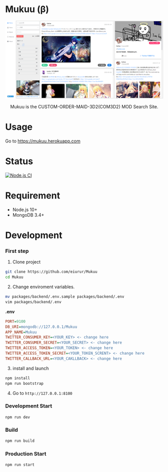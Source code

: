 # Mukuu (β)

<div align="center">
  <img src="media/home.png" alt="columns" width="880" height="auto">
  <p>Mukuu is the CUSTOM-ORDER-MAID-3D2(COM3D2) MOD Search Site.</p>
</div>

# Usage

Go to <a href="https://mukuu.herokuapp.com">https://mukuu.herokuapp.com</a>

# Status

<p align="left">
<a href="https://github.com/eiurur/Mukuu/actions?query=workflow%3Anodejs"><img src="https://github.com/eiurur/Mukuu/workflows/Node.js%20CI/badge.svg?branch=master" alt="Node.js CI"></a>
</p>

# Requirement

- Node.js 10+
- MongoDB 3.4+

# Development

### First step

1. Clone project

```bash
git clone https://github.com/eiurur/Mukuu
cd Mukuu
```

2. Change enviroment variables.

```bash
mv packages/backend/.env.sample packages/backend/.env
vim packages/backend/.env
```

**.env**

```ini
PORT=9100
DB_URI=mongodb://127.0.0.1/Mukuu
APP_NAME=Mukuu
TWITTER_CONSUMER_KEY=<YOUR_KEY> <- change here
TWITTER_CONSUMER_SECRET=<YOUR_SECRET> <- change here
TWITTER_ACCESS_TOKEN=<YOUR_TOKEN> <- change here
TWITTER_ACCESS_TOKEN_SECRET=<YOUR_TOKEN_SCRENT> <- change here
TWITTER_CALLBACK_URL=<YOUR_CAKLLBACK> <- change here
```

3. install and launch

```bash
npm install
npm run bootstrap
```

4. Go to `http://127.0.0.1:8100`

### Development Start

```
npm run dev
```

### Build

```bash
npm run build
```

### Production Start

```bash
npm run start
```
